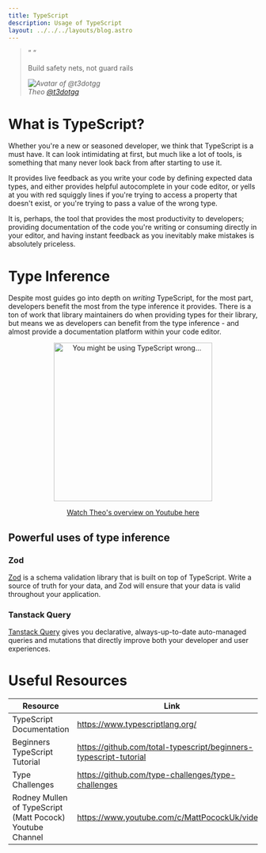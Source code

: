 ```yaml
---
title: TypeScript
description: Usage of TypeScript
layout: ../../../layouts/blog.astro
---
```


<blockquote className="w-full max-w-sm relative p-6 text-xl italic border-l-4 bg-neutral-100 text-t3-purple-50 border-neutral-500 quote">
<div className="relative w-fit flex items-center justify-center p-1">
    <span className="mr-2 hidden sm:block absolute -top-1 left-0 leading-none" aria-hidden="true">
      &ldquo;
    </span>
    <span className="mr-2 hidden sm:block absolute -right-1 top-7 leading-none" aria-hidden="true">
      &ldquo;
    </span>
    <p className="mb-4">Build safety nets, not guard rails</p>
    </div>
    <cite className="flex items-center justify-end">
      <img
        alt="Avatar of @t3dotgg"
        className="w-12 mr-4 rounded-full bg-neutral-500"
        src="https://pbs.twimg.com/profile_images/1475643465069301763/FUR05HHs_400x400.jpg"
      />
      <div className="flex flex-col items-start">
        <span className="mb-1 text-sm italic font-bold">Theo</span>
        <a
          href="https://twitter.com/t3dotgg"
          target="_blank"
          rel="noopener noreferrer"
          className="text-sm"
        >
          @t3dotgg
        </a>
      </div>
    </cite>
  </blockquote>

# What is TypeScript?

Whether you're a new or seasoned developer, we think that TypeScript is a must have. It can look intimidating at first, but much like a lot of tools, is something that many never look back from after starting to use it.

It provides live feedback as you write your code by defining expected data types, and either provides helpful autocomplete in your code editor, or yells at you with red squiggly lines if you're trying to access a property that doesn't exist, or you're trying to pass a value of the wrong type.

It is, perhaps, the tool that provides the most productivity to developers; providing documentation of the code you're writing or consuming directly in your editor, and having instant feedback as you inevitably make mistakes is absolutely priceless.

# Type Inference

Despite most guides go into depth on _writing_ TypeScript, for the most part, developers benefit the most from the type inference it provides. There is a ton of work that library maintainers do when providing types for their library, but means we as developers can benefit from the type inference - and almost provide a documentation platform within your code editor.

<a href="https://www.youtube.com/watch?v=RmGHnYUqQ4k" className="mx-auto" target="_blank">
  <p align="center">
    <img src="/images/ts_thumbnail.jpeg" alt="You might be using TypeScript wrong..." width="320" />
  </p>
</a>

<a href="https://www.youtube.com/watch?v=RmGHnYUqQ4k" className="mx-auto" target="_blank">
  <p align="center">Watch Theo's overview on Youtube here</p>
</a>

## Powerful uses of type inference

### Zod

[Zod](https://github.com/colinhacks/zod) is a schema validation library that is built on top of TypeScript. Write a source of truth for your data, and Zod will ensure that your data is valid throughout your application.

### Tanstack Query

[Tanstack Query](https://tanstack.com/query/v4/) gives you declarative, always-up-to-date auto-managed queries and mutations that directly improve both your developer and user experiences.

# Useful Resources

| Resource                                                  | Link                                                              |
| --------------------------------------------------------- | ----------------------------------------------------------------- |
| TypeScript Documentation                                  | https://www.typescriptlang.org/                                   |
| Beginners TypeScript Tutorial                             | https://github.com/total-typescript/beginners-typescript-tutorial |
| Type Challenges                                           | https://github.com/type-challenges/type-challenges                |
| Rodney Mullen of TypeScript (Matt Pocock) Youtube Channel | https://www.youtube.com/c/MattPocockUk/videos                     |
